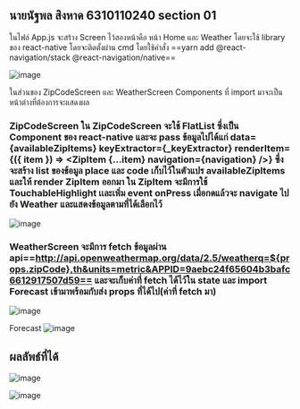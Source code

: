 ## นายนัฐพล  สิงหาด  6310110240 section 01
ในไฟล์ App.js จะสร้าง Screen ไว้สองหน้าคือ หน้า Home และ Weather โดยจะใช้ library ของ react-native โดยจะติดตั้งผ่าน cmd โดยใช้คำสั่ง ==yarn add @react-navigation/stack @react-navigation/native==

![image](https://user-images.githubusercontent.com/100436146/183289967-daa1c07a-c701-4c8f-a86f-b05ef83c4d85.png)

ในส่วนของ ZipCodeScreen และ WeatherScreen Components ที่ import มาจะเป็นหน้าต่างที่ต้องการจะแสดงผล 

### ZipCodeScreen ใน ZipCodeScreen จะใช้ FlatList ซึ่งเป็น Component ของ react-native และจะ pass ข้อมูลไปได้แก่ data={availableZipItems} keyExtractor={_keyExtractor} renderItem={({ item }) => <ZipItem {...item} navigation={navigation} />} ซึ่งจะสร้าง list ของข้อมูล place และ code เก็บไว้ในตัวแปร availableZipItems และให้ render ZipItem ออกมา ใน ZipItem จะมีการใช้ TouchableHighlight เเละเพิ่ม event onPress เมื่อกดแล้วจะ navigate ไปยัง Weather และแสดงข้อมูลตามที่ได้เลือกไว้
![image](https://user-images.githubusercontent.com/100436146/183290225-59225ad6-2c2b-4429-b8f4-2ae4f7851fc0.png)

### WeatherScreen จะมีการ fetch ข้อมูลผ่าน api==http://api.openweathermap.org/data/2.5/weatherq=${props.zipCode},th&units=metric&APPID=9aebc24f65604b3bafc6612917507d59== และจะเก็บค่าที่ fetch ได้ไว้ใน state และ import Forecast เข้ามาพร้อมกับส่ง props ที่ได้ไป(ค่าที่ fetch มา)

![image](https://user-images.githubusercontent.com/100436146/183290506-9b4b0139-b659-4aab-8b8a-2673b3c476fc.png)

Forecast
![image](https://user-images.githubusercontent.com/100436146/183290677-0fd0f0a9-152d-48c5-a1fd-3222e9b37c19.png)

## ผลลัพธ์ที่ได้

![image](https://user-images.githubusercontent.com/100436146/183290701-fbc30971-a47b-44ad-9dee-cb9310fa0f00.png)

![image](https://user-images.githubusercontent.com/100436146/183290717-3f2152ae-58ed-49a9-aa58-011d2ab49ac0.png)
